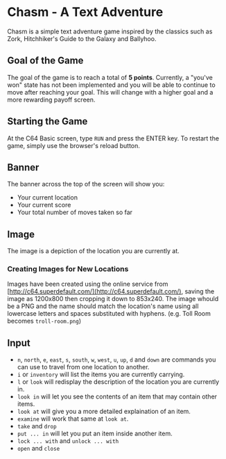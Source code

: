 # Chasm - A Text Adventure

Chasm is a simple text adventure game inspired by the classics such as Zork, Hitchhiker's Guide to the Galaxy and Ballyhoo.

## Goal of the Game

The goal of the game is to reach a total of **5 points**. Currently, a "you've won" state has not been implemented and you will be able to continue to move after reaching your goal. This will change with a higher goal and a more rewarding payoff screen.

## Starting the Game

At the C64 Basic screen, type `RUN` and press the ENTER key. To restart the game, simply use the browser's reload button.

## Banner

The banner across the top of the screen will show you:
+ Your current location
+ Your current score
+ Your total number of moves taken so far

## Image

The image is a depiction of the location you are currently at.

### Creating Images for New Locations

Images have been created using the online service from [http://c64.superdefault.com/](http://c64.superdefault.com/), saving the image as 1200x800 then cropping it down to 853x240. The image whould be a PNG and the name should match the location's name using all lowercase letters and spaces substituted with hyphens. (e.g. Toll Room becomes `troll-room.png`)

## Input

+ `n`, `north`, `e`, `east`, `s`, `south`, `w`, `west`, `u`, `up`, `d` and `down` are commands you can use to travel from one location to another.
+ `i` or `inventory` will list the items you are currently carrying.
+ `l` or `look` will redisplay the description of the location you are currently in.
+ `look in` will let you see the contents of an item that may contain other items.
+ `look at` will give you a more detailed explaination of an item.
+ `examine` will work that same at `look at`.
+ `take` and `drop`
+ `put ... in` will let you put an item inside another item.
+ `lock ... with` and `unlock ... with`
+ `open` and `close`